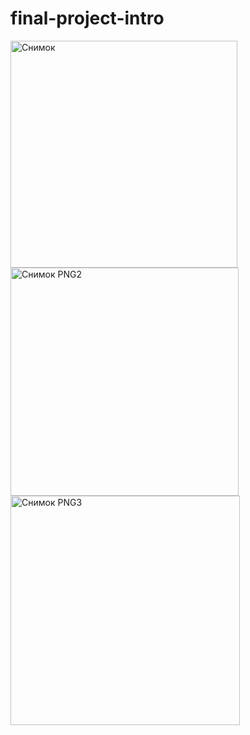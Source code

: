 # final-project-intro
<img width="363" alt="Снимок" src="https://user-images.githubusercontent.com/76002600/102856157-285a2180-4450-11eb-8d19-6634e6efdfc3.PNG">
<img width="365" alt="Снимок PNG2" src="https://user-images.githubusercontent.com/76002600/102856174-2ee89900-4450-11eb-8c0e-711903408199.PNG">
<img width="367" alt="Снимок PNG3" src="https://user-images.githubusercontent.com/76002600/102856167-2d1ed580-4450-11eb-80f1-6f5c5f8069ee.PNG">

